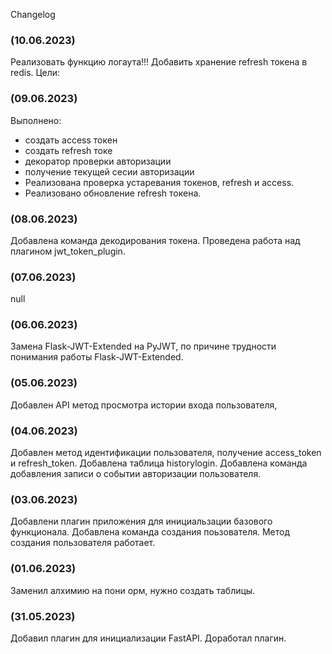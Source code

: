 Changelog

### (10.06.2023)
Реализовать функцию логаута!!!
Добавить хранение refresh токена в redis.
Цели:
    

### (09.06.2023)
Выполнено:
* создать access токен
* создать refresh токе
* декоратор проверки авторизации
* получение текущей сесии авторизации
* Реализована проверка устаревания токенов, refresh и access.
* Реализовано обновление refresh токена.


### (08.06.2023)
Добавлена команда декодирования токена.
Проведена работа над плагином jwt_token_plugin.


### (07.06.2023)
null


### (06.06.2023)
Замена Flask-JWT-Extended на PyJWT, по причине трудности понимания работы Flask-JWT-Extended.


### (05.06.2023)
Добавлен API метод просмотра истории входа пользователя,

### (04.06.2023)
Добавлен метод идентификации пользователя, 
получение access_token и refresh_token.
Добавлена таблица historylogin.
Добавлена команда добавления записи о событии авторизации пользователя.


### (03.06.2023)
Добавлени плагин приложения для инициальзации базового функционала.
Добавлена команда создания поьзователя.
Метод создания пользователя работает.


### (01.06.2023)
Заменил алхимию на пони орм, нужно создать таблицы.


### (31.05.2023)
Добавил плагин для инициализации FastAPI.
Доработал плагин.